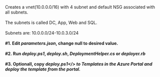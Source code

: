 Creates a vnet(10.0.0.0/16) with 4 subnet and default NSG associated with all subnets. 
</br>
</br>
The subnets is called DC, App, Web and SQL. 
</br>
</br>
Subnets are: 10.0.0.0/24-10.0.3.0/24
</br>
</br>
<b>#1.<b> Edit <i>parameters.json</i>, change null to desired value. 
</br>
</br>
<b>#2.</b> Run <i>deploy.ps1</i>, <i>deploy.sh</i>, <i>DeploymentHelper.cs</i> or <i>deployer.rb</i>
</br>
</br>
<b>#3.</b> Optionall, copy <i>deploy.ps1</> to <b>Templates</b> in the Azure Portal and deploy the template from the portal. 
